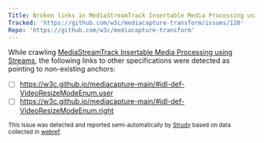 ```yaml
---
Title: Broken links in MediaStreamTrack Insertable Media Processing using Streams
Tracked: 'https://github.com/w3c/mediacapture-transform/issues/120'
Repo: 'https://github.com/w3c/mediacapture-transform'
---
```


While crawling [MediaStreamTrack Insertable Media Processing using Streams](https://w3c.github.io/mediacapture-transform/), the following links to other specifications were detected as pointing to non-existing anchors:
* [ ] https://w3c.github.io/mediacapture-main/#idl-def-VideoResizeModeEnum.user
* [ ] https://w3c.github.io/mediacapture-main/#idl-def-VideoResizeModeEnum.right

<sub>This issue was detected and reported semi-automatically by [Strudy](https://github.com/w3c/strudy/) based on data collected in [webref](https://github.com/w3c/webref/).</sub>
